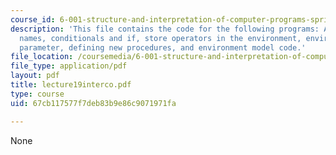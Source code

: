 ```yaml
---
course_id: 6-001-structure-and-interpretation-of-computer-programs-spring-2005
description: 'This file contains the code for the following programs: Arithmetic calculator,
  names, conditionals and if, store operators in the environment, environment as explicit
  parameter, defining new procedures, and environment model code.'
file_location: /coursemedia/6-001-structure-and-interpretation-of-computer-programs-spring-2005/67cb117577f7deb83b9e86c9071971fa_lecture19interco.pdf
file_type: application/pdf
layout: pdf
title: lecture19interco.pdf
type: course
uid: 67cb117577f7deb83b9e86c9071971fa

---
```

None